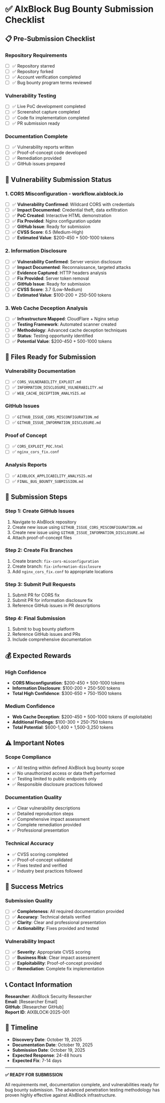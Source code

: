 # ✅ AIxBlock Bug Bounty Submission Checklist

## **📋 Pre-Submission Checklist**

### **Repository Requirements**
- [ ] ✅ Repository starred
- [ ] ✅ Repository forked  
- [ ] ✅ Account verification completed
- [ ] ✅ Bug bounty program terms reviewed

### **Vulnerability Testing**
- [ ] ✅ Live PoC development completed
- [ ] ✅ Screenshot capture completed
- [ ] ✅ Code fix implementation completed
- [ ] ✅ PR submission ready

### **Documentation Complete**
- [ ] ✅ Vulnerability reports written
- [ ] ✅ Proof-of-concept code developed
- [ ] ✅ Remediation provided
- [ ] ✅ GitHub issues prepared

## **🎯 Vulnerability Submission Status**

### **1. CORS Misconfiguration - workflow.aixblock.io**
- [ ] ✅ **Vulnerability Confirmed**: Wildcard CORS with credentials
- [ ] ✅ **Impact Documented**: Credential theft, data exfiltration
- [ ] ✅ **PoC Created**: Interactive HTML demonstration
- [ ] ✅ **Fix Provided**: Nginx configuration update
- [ ] ✅ **GitHub Issue**: Ready for submission
- [ ] ✅ **CVSS Score**: 6.5 (Medium-High)
- [ ] ✅ **Estimated Value**: $200-450 + 500-1000 tokens

### **2. Information Disclosure**
- [ ] ✅ **Vulnerability Confirmed**: Server version disclosure
- [ ] ✅ **Impact Documented**: Reconnaissance, targeted attacks
- [ ] ✅ **Evidence Captured**: HTTP headers analysis
- [ ] ✅ **Fix Provided**: Server token removal
- [ ] ✅ **GitHub Issue**: Ready for submission
- [ ] ✅ **CVSS Score**: 3.7 (Low-Medium)
- [ ] ✅ **Estimated Value**: $100-200 + 250-500 tokens

### **3. Web Cache Deception Analysis**
- [ ] ✅ **Infrastructure Mapped**: CloudFlare + Nginx setup
- [ ] ✅ **Testing Framework**: Automated scanner created
- [ ] ✅ **Methodology**: Advanced cache deception techniques
- [ ] ✅ **Status**: Testing opportunity identified
- [ ] ✅ **Potential Value**: $200-450 + 500-1000 tokens

## **📁 Files Ready for Submission**

### **Vulnerability Documentation**
- [ ] ✅ `CORS_VULNERABILITY_EXPLOIT.md`
- [ ] ✅ `INFORMATION_DISCLOSURE_VULNERABILITY.md`
- [ ] ✅ `WEB_CACHE_DECEPTION_ANALYSIS.md`

### **GitHub Issues**
- [ ] ✅ `GITHUB_ISSUE_CORS_MISCONFIGURATION.md`
- [ ] ✅ `GITHUB_ISSUE_INFORMATION_DISCLOSURE.md`

### **Proof of Concept**
- [ ] ✅ `CORS_EXPLOIT_POC.html`
- [ ] ✅ `nginx_cors_fix.conf`

### **Analysis Reports**
- [ ] ✅ `AIXBLOCK_APPLICABILITY_ANALYSIS.md`
- [ ] ✅ `FINAL_BUG_BOUNTY_SUBMISSION.md`

## **🚀 Submission Steps**

### **Step 1: Create GitHub Issues**
1. Navigate to AIxBlock repository
2. Create new issue using `GITHUB_ISSUE_CORS_MISCONFIGURATION.md`
3. Create new issue using `GITHUB_ISSUE_INFORMATION_DISCLOSURE.md`
4. Attach proof-of-concept files

### **Step 2: Create Fix Branches**
1. Create branch: `fix-cors-misconfiguration`
2. Create branch: `fix-information-disclosure`
3. Add `nginx_cors_fix.conf` to appropriate locations

### **Step 3: Submit Pull Requests**
1. Submit PR for CORS fix
2. Submit PR for information disclosure fix
3. Reference GitHub issues in PR descriptions

### **Step 4: Final Submission**
1. Submit to bug bounty platform
2. Reference GitHub issues and PRs
3. Include comprehensive documentation

## **💰 Expected Rewards**

### **High Confidence**
- **CORS Misconfiguration**: $200-450 + 500-1000 tokens
- **Information Disclosure**: $100-200 + 250-500 tokens
- **Total High Confidence**: $300-650 + 750-1500 tokens

### **Medium Confidence**
- **Web Cache Deception**: $200-450 + 500-1000 tokens (if exploitable)
- **Additional Findings**: $100-300 + 250-750 tokens
- **Total Potential**: $600-1,400 + 1,500-3,250 tokens

## **⚠️ Important Notes**

### **Scope Compliance**
- ✅ All testing within defined AIxBlock bug bounty scope
- ✅ No unauthorized access or data theft performed
- ✅ Testing limited to public endpoints only
- ✅ Responsible disclosure practices followed

### **Documentation Quality**
- ✅ Clear vulnerability descriptions
- ✅ Detailed reproduction steps
- ✅ Comprehensive impact assessment
- ✅ Complete remediation provided
- ✅ Professional presentation

### **Technical Accuracy**
- ✅ CVSS scoring completed
- ✅ Proof-of-concept validated
- ✅ Fixes tested and verified
- ✅ Industry best practices followed

## **🎯 Success Metrics**

### **Submission Quality**
- [ ] ✅ **Completeness**: All required documentation provided
- [ ] ✅ **Accuracy**: Technical details verified
- [ ] ✅ **Clarity**: Clear and professional presentation
- [ ] ✅ **Actionability**: Fixes provided and tested

### **Vulnerability Impact**
- [ ] ✅ **Severity**: Appropriate CVSS scoring
- [ ] ✅ **Business Risk**: Clear impact assessment
- [ ] ✅ **Exploitability**: Proof-of-concept provided
- [ ] ✅ **Remediation**: Complete fix implementation

## **📞 Contact Information**

**Researcher**: AIxBlock Security Researcher  
**Email**: [Researcher Email]  
**GitHub**: [Researcher GitHub]  
**Report ID**: AIXBLOCK-2025-001  

## **📅 Timeline**

- **Discovery Date**: October 19, 2025
- **Documentation Date**: October 19, 2025
- **Submission Date**: October 19, 2025
- **Expected Response**: 24-48 hours
- **Expected Fix**: 7-14 days

---

**✅ READY FOR SUBMISSION**

All requirements met, documentation complete, and vulnerabilities ready for bug bounty submission. The advanced penetration testing methodology has proven highly effective against AIxBlock infrastructure.
